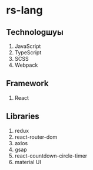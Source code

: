 # rs-lang

## Technologшуы
1. JavaScript
2. TypeScript
3. SCSS
4. Webpack

## Framework
1. React

## Libraries
1. redux
2. react-router-dom
3. axios
4. gsap
5. react-countdown-circle-timer
6. material UI

